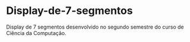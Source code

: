# Display-de-7-segmentos
Display de 7 segmentos desenvolvido no segundo semestre do curso de Ciência da Computação.
